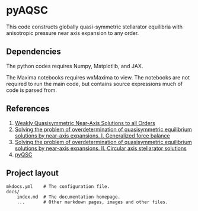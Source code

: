 # pyAQSC
This code constructs globally quasi-symmetric stellarator equilibria with
anisotropic pressure near axis expansion to any order.

## Dependencies
The python codes requires Numpy, Matplotlib, and JAX.

The Maxima notebooks requires wxMaxima to view. The notebooks are not required to
run the main code, but contains source expressions much of code is parsed from.
## References
1. [Weakly Quasisymmetric Near-Axis Solutions to all Orders](https://doi.org/10.1063/5.0076583)
2. [Solving the problem of overdetermination of quasisymmetric equilibrium solutions by near-axis expansions. I. Generalized force balance](https://doi.org/10.1063/5.0027574)
3. [Solving the problem of overdetermination of quasisymmetric equilibrium solutions by near-axis expansions. II. Circular axis stellarator solutions](https://aip.scitation.org/doi/10.1063/5.0027575)
4. [pyQSC](https://github.com/landreman/pyQSC)

## Project layout

    mkdocs.yml    # The configuration file.
    docs/
        index.md  # The documentation homepage.
        ...       # Other markdown pages, images and other files.
